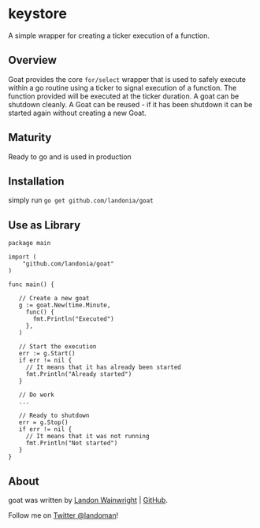 # keystore

A simple wrapper for creating a ticker execution of a function.

## Overview

Goat provides the core `for/select` wrapper that is used to safely execute within
a go routine using a ticker to signal execution of a function.
The function provided will be executed at the ticker duration.
A goat can be shutdown cleanly. A Goat can be reused - if it has been shutdown
it can be started again without creating a new Goat.

## Maturity

Ready to go and is used in production

## Installation

simply run `go get github.com/landonia/goat`

## Use as Library

	package main

	import (
  		"github.com/landonia/goat"
  	)

  	func main() {

       // Create a new goat
       g := goat.New(time.Minute,
         func() {
           fmt.Println("Executed")
         },
       )

       // Start the execution
       err := g.Start()
       if err != nil {
         // It means that it has already been started
         fmt.Println("Already started")
       }

       // Do work
       ...

       // Ready to shutdown
       err = g.Stop()
       if err != nil {
         // It means that it was not running
         fmt.Println("Not started")
       }
  	}

## About

goat was written by [Landon Wainwright](http://www.landotube.com) | [GitHub](https://github.com/landonia).

Follow me on [Twitter @landoman](http://www.twitter.com/landoman)!
